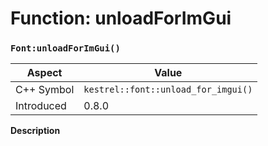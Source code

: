 
# Function: unloadForImGui
### `Font:unloadForImGui()`

| Aspect | Value |
| --- | --- |
| C++ Symbol | `kestrel::font::unload_for_imgui()` |
| Introduced | 0.8.0 |

**Description**


